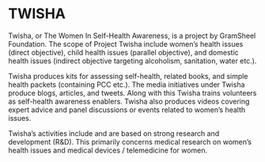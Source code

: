 # TWISHA
Twisha, or The Women In Self-Health Awareness, is a project by GramSheel Foundation. The scope of Project Twisha include women’s health issues (direct objective), child health issues (parallel objective), and domestic health issues (indirect objective targeting alcoholism, sanitation, water etc.).

Twisha produces kits for assessing self-health, related books, and simple health packets (containing PCC etc.). The media initiatives under Twisha produce blogs, articles, and tweets. Along with this Twisha trains volunteers as self-health awareness enablers. Twisha also produces videos covering expert advice and panel discussions or events related to women’s health issues.

Twisha’s activities include and are based on strong research and development (R&D). This primarily concerns medical research on women’s health issues and medical devices / telemedicine for women.

